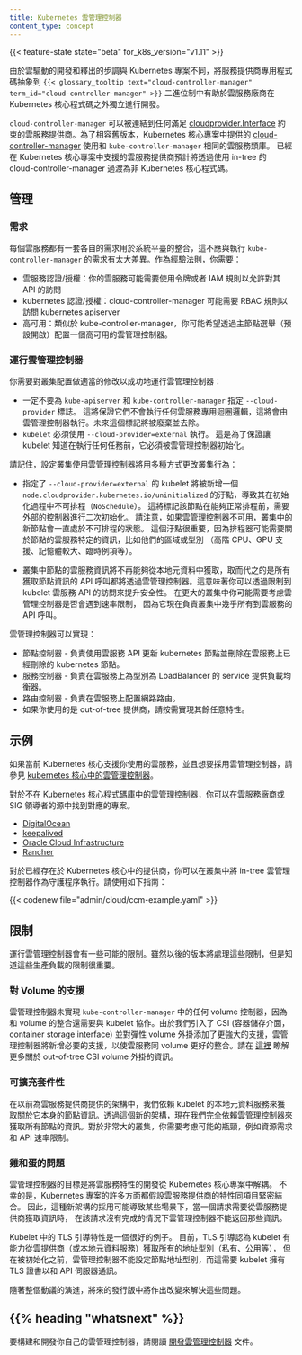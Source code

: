 ```yaml
---
title: Kubernetes 雲管理控制器
content_type: concept
---
```

<!--
reviewers:
- luxas
- thockin
- wlan0
title: Kubernetes Cloud Controller Manager
content_type: concept
-->

<!-- overview -->

{{< feature-state state="beta" for_k8s_version="v1.11" >}}

<!--
Since cloud providers develop and release at a different pace compared to the Kubernetes project, abstracting the provider-specific code to the `{{< glossary_tooltip text="cloud-controller-manager" term_id="cloud-controller-manager" >}}` binary allows cloud vendors to evolve independently from the core Kubernetes code.
-->
由於雲驅動的開發和釋出的步調與 Kubernetes 專案不同，將服務提供商專用程式碼抽象到
`{{< glossary_tooltip text="cloud-controller-manager" term_id="cloud-controller-manager" >}}`
二進位制中有助於雲服務廠商在 Kubernetes 核心程式碼之外獨立進行開發。

<!--
The `cloud-controller-manager` can be linked to any cloud provider that satisfies [cloudprovider.Interface](https://github.com/kubernetes/cloud-provider/blob/master/cloud.go). For backwards compatibility, the [cloud-controller-manager](https://github.com/kubernetes/kubernetes/tree/master/cmd/cloud-controller-manager) provided in the core Kubernetes project uses the same cloud libraries as `kube-controller-manager`. Cloud providers already supported in Kubernetes core are expected to use the in-tree cloud-controller-manager to transition out of Kubernetes core.
-->
`cloud-controller-manager` 可以被連結到任何滿足
[cloudprovider.Interface](https://github.com/kubernetes/cloud-provider/blob/master/cloud.go)
約束的雲服務提供商。為了相容舊版本，Kubernetes 核心專案中提供的
[cloud-controller-manager](https://github.com/kubernetes/kubernetes/tree/master/cmd/cloud-controller-manager)
使用和 `kube-controller-manager` 相同的雲服務類庫。
已經在 Kubernetes 核心專案中支援的雲服務提供商預計將透過使用 in-tree 的 cloud-controller-manager
過渡為非 Kubernetes 核心程式碼。

<!-- body -->

<!--
## Administration

### Requirements

Every cloud has their own set of requirements for running their own cloud provider integration, it should not be too different from the requirements when running `kube-controller-manager`. As a general rule of thumb you'll need:

* cloud authentication/authorization: your cloud may require a token or IAM rules to allow access to their APIs
* kubernetes authentication/authorization: cloud-controller-manager may need RBAC rules set to speak to the kubernetes apiserver
* high availability: like kube-controller-manager, you may want a high available setup for cloud controller manager using leader election (on by default).
-->
## 管理

### 需求

每個雲服務都有一套各自的需求用於系統平臺的整合，這不應與執行
`kube-controller-manager` 的需求有太大差異。作為經驗法則，你需要：

* 雲服務認證/授權：你的雲服務可能需要使用令牌或者 IAM 規則以允許對其 API 的訪問
* kubernetes 認證/授權：cloud-controller-manager 可能需要 RBAC 規則以訪問 kubernetes apiserver
* 高可用：類似於 kube-controller-manager，你可能希望透過主節點選舉（預設開啟）配置一個高可用的雲管理控制器。

<!--
### Running cloud-controller-manager

Successfully running cloud-controller-manager requires some changes to your cluster configuration.
-->
### 運行雲管理控制器

你需要對叢集配置做適當的修改以成功地運行雲管理控制器：

<!--
* `kube-apiserver` and `kube-controller-manager` MUST NOT specify the `--cloud-provider` flag. This ensures that it does not run any cloud specific loops that would be run by cloud controller manager. In the future, this flag will be deprecated and removed.
* `kubelet` must run with `--cloud-provider=external`. This is to ensure that the kubelet is aware that it must be initialized by the cloud controller manager before it is scheduled any work.
-->
* 一定不要為 `kube-apiserver` 和 `kube-controller-manager` 指定 `--cloud-provider` 標誌。
  這將保證它們不會執行任何雲服務專用迴圈邏輯，這將會由雲管理控制器執行。未來這個標記將被廢棄並去除。
* `kubelet` 必須使用 `--cloud-provider=external` 執行。
  這是為了保證讓 kubelet 知道在執行任何任務前，它必須被雲管理控制器初始化。

<!--
Keep in mind that setting up your cluster to use cloud controller manager will change your cluster behaviour in a few ways:
-->
請記住，設定叢集使用雲管理控制器將用多種方式更改叢集行為：

<!--
* kubelets specifying `--cloud-provider=external` will add a taint `node.cloudprovider.kubernetes.io/uninitialized` with an effect `NoSchedule` during initialization. This marks the node as needing a second initialization from an external controller before it can be scheduled work. Note that in the event that cloud controller manager is not available, new nodes in the cluster will be left unschedulable. The taint is important since the scheduler may require cloud specific information about nodes such as their region or type (high cpu, gpu, high memory, spot instance, etc).
-->
* 指定了 `--cloud-provider=external` 的 kubelet 將被新增一個 `node.cloudprovider.kubernetes.io/uninitialized`
  的汙點，導致其在初始化過程中不可排程（`NoSchedule`）。
  這將標記該節點在能夠正常排程前，需要外部的控制器進行二次初始化。
  請注意，如果雲管理控制器不可用，叢集中的新節點會一直處於不可排程的狀態。
  這個汙點很重要，因為排程器可能需要關於節點的雲服務特定的資訊，比如他們的區域或型別
  （高階 CPU、GPU 支援、記憶體較大、臨時例項等）。

<!--
* cloud information about nodes in the cluster will no longer be retrieved using local metadata, but instead all API calls to retrieve node information will go through cloud controller manager. This may mean you can restrict access to your cloud API on the kubelets for better security. For larger clusters you may want to consider if cloud controller manager will hit rate limits since it is now responsible for almost all API calls to your cloud from within the cluster.
-->
* 叢集中節點的雲服務資訊將不再能夠從本地元資料中獲取，取而代之的是所有獲取節點資訊的
  API 呼叫都將透過雲管理控制器。這意味著你可以透過限制到 kubelet 雲服務 API 的訪問來提升安全性。
  在更大的叢集中你可能需要考慮雲管理控制器是否會遇到速率限制，
  因為它現在負責叢集中幾乎所有到雲服務的 API 呼叫。

<!--
Cloud controller manager can implement:

* node controller - responsible for updating kubernetes nodes using cloud APIs and deleting kubernetes nodes that were deleted on your cloud.
* service controller - responsible for loadbalancers on your cloud against services of type LoadBalancer.
* route controller - responsible for setting up network routes on your cloud
* any other features you would like to implement if you are running an out-of-tree provider.
-->
雲管理控制器可以實現：

* 節點控制器 - 負責使用雲服務 API 更新 kubernetes 節點並刪除在雲服務上已經刪除的 kubernetes 節點。
* 服務控制器 - 負責在雲服務上為型別為 LoadBalancer 的 service 提供負載均衡器。
* 路由控制器 - 負責在雲服務上配置網路路由。
* 如果你使用的是 out-of-tree 提供商，請按需實現其餘任意特性。

<!--
## Examples

If you are using a cloud that is currently supported in Kubernetes core and would like to adopt cloud controller manager, see the [cloud controller manager in kubernetes core](https://github.com/kubernetes/kubernetes/tree/master/cmd/cloud-controller-manager).

For cloud controller managers not in Kubernetes core, you can find the respective projects in repos maintained by cloud vendors or sig leads.
-->
## 示例

如果當前 Kubernetes 核心支援你使用的雲服務，並且想要採用雲管理控制器，請參見
[kubernetes 核心中的雲管理控制器](https://github.com/kubernetes/kubernetes/tree/master/cmd/cloud-controller-manager)。

對於不在 Kubernetes 核心程式碼庫中的雲管理控制器，你可以在雲服務廠商或 SIG 領導者的源中找到對應的專案。

* [DigitalOcean](https://github.com/digitalocean/digitalocean-cloud-controller-manager)
* [keepalived](https://github.com/munnerz/keepalived-cloud-provider)
* [Oracle Cloud Infrastructure](https://github.com/oracle/oci-cloud-controller-manager)
* [Rancher](https://github.com/rancher/rancher-cloud-controller-manager)

<!--
For providers already in Kubernetes core, you can run the in-tree cloud controller manager as a Daemonset in your cluster, use the following as a guideline:
-->
對於已經存在於 Kubernetes 核心中的提供商，你可以在叢集中將 in-tree 雲管理控制器作為守護程序執行。請使用如下指南：

{{< codenew file="admin/cloud/ccm-example.yaml" >}}

<!--
## Limitations

Running cloud controller manager comes with a few possible limitations. Although these limitations are being addressed in upcoming releases, it's important that you are aware of these limitations for production workloads.
-->
## 限制

運行雲管理控制器會有一些可能的限制。雖然以後的版本將處理這些限制，但是知道這些生產負載的限制很重要。

<!--
### Support for Volumes

Cloud controller manager does not implement any of the volume controllers found in `kube-controller-manager` as the volume integrations also require coordination with kubelets. As we evolve CSI (container storage interface) and add stronger support for flex volume plugins, necessary support will be added to cloud controller manager so that clouds can fully integrate with volumes. Learn more about out-of-tree CSI volume plugins [here](https://github.com/kubernetes/features/issues/178).
-->
### 對 Volume 的支援

雲管理控制器未實現 `kube-controller-manager` 中的任何 volume 控制器，因為和 volume 的整合還需要與 kubelet 協作。由於我們引入了 CSI (容器儲存介面，container storage interface) 並對彈性 volume 外掛添加了更強大的支援，雲管理控制器將新增必要的支援，以使雲服務同 volume 更好的整合。請在 [這裡](https://github.com/kubernetes/features/issues/178) 瞭解更多關於 out-of-tree CSI volume 外掛的資訊。

<!--
### Scalability

In the previous architecture for cloud providers, we relied on kubelets using a local metadata service to retrieve node information about itself. With this new architecture, we now fully rely on the cloud controller managers to retrieve information for all nodes. For very larger clusters, you should consider possible bottle necks such as resource requirements and API rate limiting.
-->
### 可擴充套件性

在以前為雲服務提供商提供的架構中，我們依賴 kubelet 的本地元資料服務來獲取關於它本身的節點資訊。透過這個新的架構，現在我們完全依賴雲管理控制器來獲取所有節點的資訊。對於非常大的叢集，你需要考慮可能的瓶頸，例如資源需求和 API 速率限制。

<!--
### Chicken and Egg

The goal of the cloud controller manager project is to decouple development of cloud features from the core Kubernetes project. Unfortunately, many aspects of the Kubernetes project has assumptions that cloud provider features are tightly integrated into the project. As a result, adopting this new architecture can create several situations where a request is being made for information from a cloud provider, but the cloud controller manager may not be able to return that information without the original request being complete.
-->
### 雞和蛋的問題

雲管理控制器的目標是將雲服務特性的開發從 Kubernetes 核心專案中解耦。
不幸的是，Kubernetes 專案的許多方面都假設雲服務提供商的特性同項目緊密結合。
因此，這種新架構的採用可能導致某些場景下，當一個請求需要從雲服務提供商獲取資訊時，
在該請求沒有完成的情況下雲管理控制器不能返回那些資訊。

<!--
A good example of this is the TLS bootstrapping feature in the Kubelet. Currently, TLS bootstrapping assumes that the Kubelet has the ability to ask the cloud provider (or a local metadata service) for all its address types (private, public, etc) but cloud controller manager cannot set a node's address types without being initialized in the first place which requires that the kubelet has TLS certificates to communicate with the apiserver.

As this initiative evolves, changes will be made to address these issues in upcoming releases.
-->
Kubelet 中的 TLS 引導特性是一個很好的例子。
目前，TLS 引導認為 kubelet 有能力從雲提供商（或本地元資料服務）獲取所有的地址型別（私有、公用等），
但在被初始化之前，雲管理控制器不能設定節點地址型別，而這需要 kubelet 擁有
TLS 證書以和 API 伺服器通訊。

隨著整個動議的演進，將來的發行版中將作出改變來解決這些問題。

## {{% heading "whatsnext" %}}

<!--
To build and develop your own cloud controller manager, read the [Developing Cloud Controller Manager](/docs/tasks/administer-cluster/developing-cloud-controller-manager.md) doc.
-->
要構建和開發你自己的雲管理控制器，請閱讀
[開發雲管理控制器](/zh-cn/docs/tasks/administer-cluster/developing-cloud-controller-manager/)
文件。

